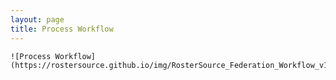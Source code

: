 ```yaml
---
layout: page
title: Process Workflow
---
```

     
	![Process Workflow](https://rostersource.github.io/img/RosterSource_Federation_Workflow_v1.1.1+2018010403.svg)
 
	 
    
 
